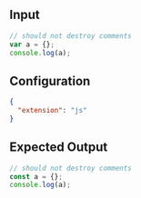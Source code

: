
## Input
```javascript input
// should not destroy comments
var a = {};
console.log(a);
```

## Configuration
```json configuration
{
  "extension": "js"
}
```

## Expected Output
```javascript expected output
// should not destroy comments
const a = {};
console.log(a);
```
